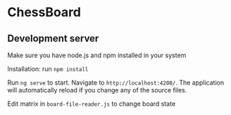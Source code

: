 # ChessBoard

## Development server

Make sure you have node.js and npm installed in your system

Installation: run `npm install`

Run `ng serve` to start. Navigate to `http://localhost:4200/`. The application will automatically reload if you change any of the source files.

Edit matrix in `board-file-reader.js` to change board state 
